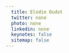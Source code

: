 ```yaml
---
  title: Elodie Oudot
  twitter: none
  photo: none
  linkedin: none
  keynotes: false
  sitemap: false
---
```


